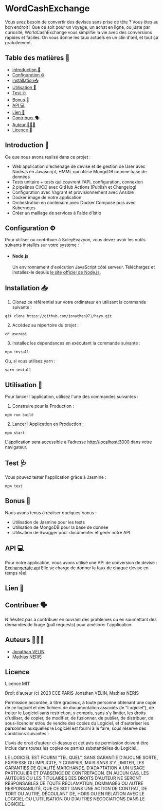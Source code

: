 # WordCashExchange

Vous avez besoin de convertir des devises sans prise de tête ? Vous êtes au bon endroit ! Que ce soit pour un voyage, un achat en ligne, ou juste par curiosité, WorldCashExchange vous simplifie la vie avec des conversions rapides et faciles. On vous donne les taux actuels en un clin d'œil, et tout ça gratuitement.

## Table des matières 🧾

- [Introduction 📃](#Introduction-📃)
- [Configuration ⚙️](#Configuration-⚙️)
- [Installation📥](#installation-📥)
- [Utilisation 📲](#utilisation-📲)
- [Test 🩺](#Test-🩺)
- [Bonus 💯](#Bonus-💯)
- [API 💻](#API-💻)
- [Lien 🔗](#Lien-🔗)
- [Contribuer 🗣️](#contribuer-🗣️)
- [Auteur 👨🏽‍💻](#auteurs-👨🏽‍💻)
- [Licence 📃](#licence)

## Introduction 📃

Ce que nous avons realisé dans ce projet :
 - Web application d'echenage de devise et de gestion de User avec NodeJs en Javascript, HMML qui utilise MongoDB comme base de données
 - Tests unitaire + tests qui couvrent l'API, configuration, connexion
 - 2 pipelines CI/CD avec GitHub Actions (Publish et Changelog)
 - Configuration avec Vagrant et provisionnement avec Ansible
 - Docker image de notre application
 - Orchestration en contenaire avec Docker Compose puis avec Kubernetes
 - Créer un maillage de services à l'aide d'Istio

## Configuration ⚙️

Pour utiliser ou contribuer à SoleyEvazyon, vous devez avoir les outils suivants installés sur votre système :

- #### Node.js
  Un environnement d'exécution JavaScript côté serveur. Téléchargez et installez-le depuis [le site officiel de Node.js](https://nodejs.org/).

## Installation 📥

1. Clonez ce référentiel sur votre ordinateur en utilisant la commande suivante :

```
git clone https://github.com/jonathan971/heyy.git
```

2. Accédez au répertoire du projet :

```
cd userapi
```

3. Installez les dépendances en exécutant la commande suivante :

```
npm install
```

Ou, si vous utilisez yarn :

```
yarn install
```

## Utilisation 📲

Pour lancer l'application, utilisez l'une des commandes suivantes :

1. Construire pour la Production :

```
npm run build
```

2. Lancer l'Application en Production :

```
npm start
```

L'application sera accessible à l'adresse [http://localhost:3000](http://localhost:3000) dans votre navigateur.

## Test 🩺

Vous pouvez tester l'application grâce à Jasmine :
```
npm test
```
## Bonus 💯

Nous avons tenus à réaliser quelques bonus :

- Utilisation de Jasmine pour les tests
- Utilisation de MongoDB pour la base de donnée
- Utilisation de Swagger pour documenter et gerer notre API

## API 💻

Pour notre application, nous avons utilisé une API de conversion de devise : [Exchangerate api](https://www.app.exchangerate-api.com)
Elle se charge de donner la taux de chaque devise en temps réel.

## Lien 🔗


## Contribuer 🗣️

N'hésitez pas à contribuer en ouvrant des problèmes ou en soumettant des demandes de tirage (pull requests) pour améliorer l'application.

## Auteurs 👨🏽‍💻

- [Jonathan VELIN](https://github.com/jonathan971)
- [Mathias NERIS](https://github.com/M5-ux)

## Licence 

Licence MIT

Droit d'auteur (c) 2023 ECE PARIS Jonathan VELIN, Mathias NERIS

Permission accordée, à titre gracieux, à toute personne obtenant une copie de ce logiciel et des fichiers de documentation associés (le "Logiciel"), de traiter le Logiciel sans restriction, y compris, sans s'y limiter, les droits d'utiliser, de copier, de modifier, de fusionner, de publier, de distribuer, de sous-licencier et/ou de vendre des copies du Logiciel, et d'autoriser les personnes auxquelles le Logiciel est fourni à le faire, sous réserve des conditions suivantes :

L'avis de droit d'auteur ci-dessus et cet avis de permission doivent être inclus dans toutes les copies ou parties substantielles du Logiciel.

LE LOGICIEL EST FOURNI "TEL QUEL", SANS GARANTIE D'AUCUNE SORTE, EXPRESSE OU IMPLICITE, Y COMPRIS, MAIS SANS S'Y LIMITER, LES GARANTIES DE QUALITÉ MARCHANDE, D'ADAPTATION À UN USAGE PARTICULIER ET D'ABSENCE DE CONTREFAÇON. EN AUCUN CAS, LES AUTEURS OU LES TITULAIRES DES DROITS D'AUTEUR NE SERONT RESPONSABLES DE TOUTE RÉCLAMATION, DOMMAGES OU AUTRE RESPONSABILITÉ, QUE CE SOIT DANS UNE ACTION DE CONTRAT, DE TORT OU AUTRE, DÉCOULANT DE, HORS OU EN RELATION AVEC LE LOGICIEL OU L'UTILISATION OU D'AUTRES NÉGOCIATIONS DANS LE LOGICIEL.
